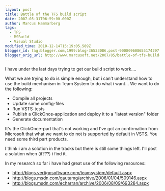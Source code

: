 ```yaml
---
layout: post
title: Battle of the TFS build script
date: 2007-05-31T06:59:00.000Z
author: Marcus Hammarberg
tags:
  - TFS
  - MSBuild
  - Visual Studio
modified_time: 2010-12-14T15:19:05.589Z
blogger_id: tag:blogger.com,1999:blog-36533086.post-900809608655174297
blogger_orig_url: http://www.marcusoft.net/2007/05/battle-of-tfs-build-script.html
---
```


I
have under the last days trying to get our build script to work....

What we are trying to do is simple enough, but i can't understand
how to use the build mechanism in Team System to do what i want... We
want to do the following:

- Compile all projects
- Update some config-files
- Run VSTS-tests
- Publish a ClickOnce-application and deploy
    it to a "latest version" folder
- Generate documentation

It's the ClickOnce-part that's not working and
<span id="SPELLING_ERROR_5" class="blsp-spelling-corrected">I've
got an confirmation from Microsoft that what we want to do not is
supported by default in VSTS. You need some third part
products.

I think i am a solution in the tracks but there is still some things
left. I'll post a solution when (if???) i find it.

In my research so far i have had great use of the following resources:

- <http://blogs.vertigosoftware.com/teamsystem/default.aspx>
- <http://blogs.msdn.com/gautamg/archive/2006/01/04/509146.aspx>
- <http://blogs.msdn.com/echarran/archive/2006/08/09/693284.aspx>
